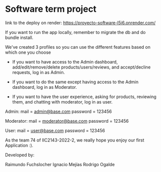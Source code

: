 # Software term project 


link to the deploy on render: https://proyecto-software-l5i6.onrender.com/

If you want to run the app locally, remember to migrate the db and do bundle install. 

We've created 3 profiles so you can use the different features based on which one you choose

- If you want to have access to the Admin dashboard, add/edit/remove/delete products/users/reviews, and accept/decline requests, log in as Admin. 

- If you want to do the same except having access to the Admin dashboard, log in as Moderator. 

- If you want to have the user experience, asking for products, reviewing them, and chatting with moderator, log in as user. 



Admin: mail = admin@base.com
password = 123456



Moderator: mail = moderator@base.com
password = 123456

 

User: mail = user@base.com
password = 123456

As the team 74 of IIC2143-2022-2, we really hope you enjoy our first Application :).

Developed by:

Raimundo Fuchslocher
Ignacio Mejías
Rodrigo Ogalde
